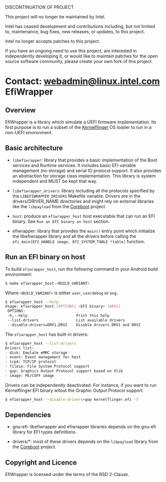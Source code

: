 DISCONTINUATION OF PROJECT

This project will no longer be maintained by Intel.

Intel has ceased development and contributions including, but not limited to, maintenance, bug fixes, new releases, or updates, to this project.  

Intel no longer accepts patches to this project.

If you have an ongoing need to use this project, are interested in independently developing it, or would like to maintain patches for the open source software community, please create your own fork of this project.  

Contact: webadmin@linux.intel.com
EfiWrapper
==========

Overview
--------

EfiWrapper is a library which simulate a UEFI firmware
implementation. Its first purpose is to run a subset of the
[Kernelflinger](https://github.com/01org/kernelflinger/) OS loader to
run in a non-UEFI environment.

Basic architecture
------------------
* `libefiwrapper`: library that provides a basic implementation of the
  Boot services and Runtime services.  It includes basic EFI variable
  management (no storage) and serial IO protocol support. It also
  provides an abstraction for storage class implementation.  This
  library is system independent and MUST be kept that way.

* `libefiwrapper_drivers`: library including all the protocols
  specified by the `LIBEFIWRAPPER_DRIVERS` Makefile variable.  Drivers
  are in the drivers/DRIVER\_NAME directories and might rely on
  external libraries like the `libpayload` from the
  [Coreboot](https://www.coreboot.org/) project.

* `host`: produce an `efiwrapper_host` host executable that can run an
  EFI binary. See `Run an EFI binary on host` section.

* efiwrapper: library that provides the `main()` entry point which
  initialize the libefiwrapper library and all the drivers before
  calling the `efi_main(EFI_HANDLE image, EFI_SYSTEM_TABLE *table)`
  function.

Run an EFI binary on host
-------------------------

To build `efiwrapper_host`, run the following command in your Android
build environment:

``` bash
$ make efiwrapper_host-<BUILD_VARIANT>
```
Where `<BUILD_VARIANT>` is either `user`, `userdebug` or `eng`.

``` bash
$ efiwrapper_host --help
Usage: efiwrapper_host [OPTIONS] <EFI binary> [ARGS]
 OPTIONS:
 -h,--help                      Print this help
 --list-drivers                 List available drivers
 --disable-drivers=DRV1,DRV2    Disable drivers DRV1 and DRV2
```

The `efiwrapper_host` has built-in drivers:
``` bash
$ efiwrapper_host --list-drivers
Drivers list:
- disk: Emulate eMMC storage
- event: Event management for host
- tcp4: TCP/IP protocol
- fileio: File System Protocol support
- gop: Graphics Output Protocol support based on Xlib
- image: PE/COFF image
```

Drivers can be independently deactivated.  For instance, if you want to
run Kernelflinger EFI binary witout the Graphic Output Protocol support:

``` bash
$ efiwrapper_host --disable-drivers=gop kernelflinger.efi -f
```

Dependencies
------------
* gnu-efi: libefiwrapper and efiwrapper libraries depends on the
  gnu-efi library for EFI types definitions.

* drivers/*: most of these drivers depends on the `libpayload` library
  from the [Coreboot](https://www.coreboot.org/) project.

Copyright and Licence
---------------------
EfiWrapper is licensed under the terms of the BSD 2-Clause.
